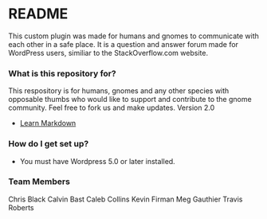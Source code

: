 # README #

This custom plugin was made for humans and gnomes to communicate with each other in a safe place. It is a question and answer forum made for WordPress users, similiar to the StackOverflow.com website. 

### What is this repository for? ###

This respository is for humans, gnomes and any other species with opposable thumbs who would like to support and contribute to the gnome community. Feel free to fork us and make updates. 
Version 2.0
* [Learn Markdown](https://bitbucket.org/tutorials/markdowndemo)

### How do I get set up? ###

* You must have Wordpress 5.0 or later installed.


### Team Members ###
Chris Black
Calvin Bast
Caleb Collins
Kevin Firman
Meg Gauthier
Travis Roberts
